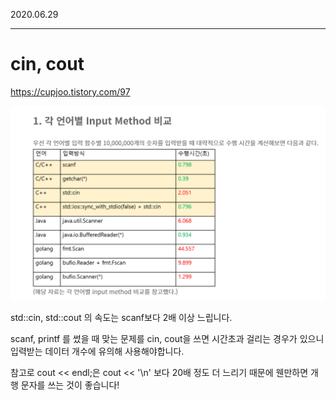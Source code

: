 
2020.06.29   
____________

# cin, cout


<https://cupjoo.tistory.com/97>

![image](img/inputTime.png)

std::cin, std::cout 의 속도는 scanf보다 2배 이상 느립니다.  

scanf, printf 를 썼을 때 맞는 문제를 cin, cout을 쓰면 시간초과 걸리는 경우가 있으니 입력받는 데이터 개수에 유의해 사용해야합니다.  

참고로 cout << endl;은 cout << '\n' 보다 20배 정도 더 느리기 때문에 웬만하면 개행 문자를 쓰는 것이 좋습니다!